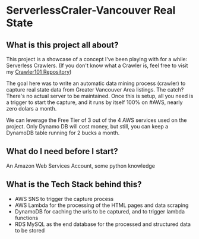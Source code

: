 # ServerlessCraler-Vancouver Real State
## What is this project all about?
This project is a showcase of a concept I've been playing with for a while: Serverless Crawlers.
(If you don't know what a Crawler is, feel free to visit my [Crawler101 Repository](https://github.com/MarcelloLins/WebCrawling101))

The goal here was to write an automatic data mining process (crawler) to capture real state data from Greater Vancouver Area listings. The catch? There's no actual server to be maintained. Once this is setup, all you need is a trigger to start the capture, and it runs by itself 100% on #AWS, nearly zero dolars a month.

We can leverage the Free Tier of 3 out of the 4 AWS services used on the project. Only Dynamo DB will cost money, but still, you can keep a DynamoDB table running for 2 bucks a month.

## What do I need before I start?
An Amazon Web Services Account, some python knowledge

## What is the Tech Stack behind this?
* AWS SNS to trigger the capture process
* AWS Lambda for the processing of the HTML pages and data scraping
* DynamoDB for caching the urls to be captured, and to trigger lambda functions
* RDS MySQL as the end database for the processed and structured data to be stored
